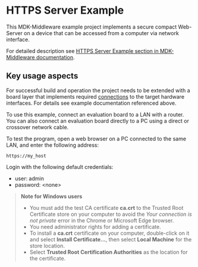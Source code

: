 # HTTPS Server Example

This MDK-Middleware example project implements a secure compact Web-Server on a device that can be accessed from a computer via network interface.

For detailed description see [HTTPS Server Example section in MDK-Middleware documentation](https://arm-software.github.io/MDK-Middleware/latest/Network/HTTPS_Server_Example.html).

## Key usage aspects

For successful build and operation the project needs to be extended with a board layer that implements required [connections](https://open-cmsis-pack.github.io/cmsis-toolbox/ReferenceApplications/#connections) to the target hardware interfaces. For details see example documentation referenced above.

To use this example, connect an evaluation board to a LAN with a router. You can also connect an evaluation board directly to a PC using a direct or crossover network cable.

To test the program, open a web browser on a PC connected to the same LAN, and enter the following address:

```http
https://my_host
```

Login with the following default credentials:

- user: admin
- password: \<none\>

> **Note for Windows users**
>
> - You must add the test CA certificate **ca.crt** to the Trusted Root Certificate store on your computer
    to avoid the *Your connection is not private* error in the Chrome or Microsoft Edge browser.
> - You need administrator rights for adding a certificate.
> - To install a **ca.crt** certificate on your computer, double-click on it and select
    **Install Certificate...**, then select **Local Machine** for the store location.
> - Select **Trusted Root Certification Authorities** as the location for the certificate.

